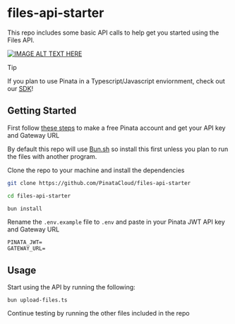 # files-api-starter

This repo includes some basic API calls to help get you started using the Files API.

[![IMAGE ALT TEXT HERE](https://dweb.mypinata.cloud/files/bafybeib7vgvirnymt53oefbpvx2tg6v5awr56nze2sihkt4jjcn2q22qfm)](https://www.youtube.com/watch?v=sisFpJs6hcg)


> [!TIP]
> If you plan to use Pinata in a Typescript/Javascript enviornment, check out our [SDK](https://github.com/PinataCloud/pinata)!

## Getting Started

First follow [these steps](https://docs.pinata.cloud/quickstart) to make a free Pinata account and get your API key and Gateway URL

By default this repo will use [Bun.sh](https://bun.sh) so install this first unless you plan to run the files with another program.

Clone the repo to your machine and install the dependencies

```bash
git clone https://github.com/PinataCloud/files-api-starter

cd files-api-starter

bun install
```

Rename the `.env.example` file to `.env` and paste in your Pinata JWT API key and Gateway URL

```
PINATA_JWT=
GATEWAY_URL=
```

## Usage

Start using the API by running the following:

```
bun upload-files.ts
```

Continue testing by running the other files included in the repo
